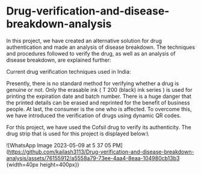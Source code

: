 # Drug-verification-and-disease-breakdown-analysis

In this project, we have created an alternative solution for drug authentication and made an analysis of disease breakdown. The techniques and procedures followed to verify the drug, as well as an analysis of disease breakdown, are explained further:

Current drug verification techniques used in India:

Presently, there is no standard method for verifying whether a drug is genuine or not. Only the erasable ink ( T 200 (black) ink series ) is used for printing the expiration date and batch number. There is a huge danger that the printed details can be erased and reprinted for the benefit of business people. At last, the consumer is the one who is affected. To overcome this, we have introduced the verification of drugs using dynamic QR codes.

For this project, we have used the Cofsil drug to verify its authenticity. The drug strip that is used for this project is displayed below:\

![WhatsApp Image 2023-05-09 at 5 37 05 PM](https://github.com/kailash3113/Drug-verification-and-disease-breakdown-analysis/assets/76155912/a5558a79-73ee-4aa4-8eaa-104980cb13b3 {width=40px height=400px})

